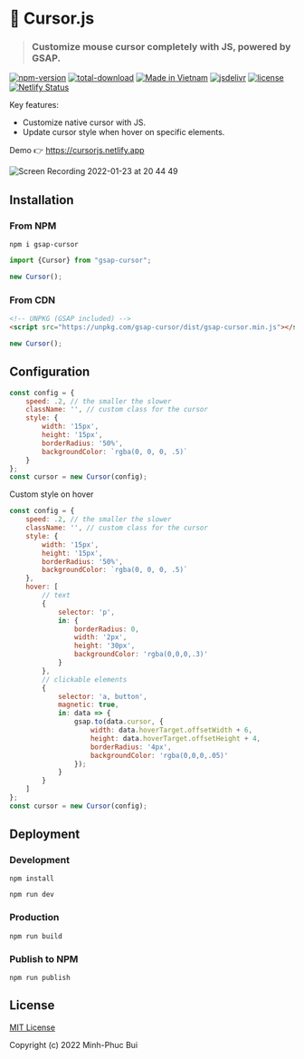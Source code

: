 # 🦄 Cursor.js

> ### Customize mouse cursor completely with JS, powered by GSAP.

[![npm-version](https://badgen.net/npm/v/gsap-cursor?cache=600)](https://www.npmjs.com/package/gsap-cursor)
[![total-download](https://badgen.net/npm/dt/gsap-cursor?cache=600)](https://www.npmjs.com/package/gsap-cursor)
[![Made in Vietnam](https://raw.githubusercontent.com/webuild-community/badge/master/svg/made.svg)](https://webuild.community)
[![jsdelivr](https://data.jsdelivr.com/v1/package/gh/phucbm/Cursor.js/badge?style=rounded)](https://www.jsdelivr.com/package/gh/phucbm/Cursor.js)
[![license](https://badgen.net/github/license/phucbm/Cursor.js/)](https://github.com/phucbm/Cursor.js/blob/main/LICENSE)
[![Netlify Status](https://api.netlify.com/api/v1/badges/9d9b7120-8c9d-486d-b53e-7fa938ce5c78/deploy-status)](https://app.netlify.com/sites/cursorjs/deploys)

Key features:

- Customize native cursor with JS.
- Update cursor style when hover on specific elements.

Demo 👉 https://cursorjs.netlify.app

![Screen Recording 2022-01-23 at 20 44 49](https://user-images.githubusercontent.com/14942380/150682675-cda01eca-f8d9-4faf-9cd3-611a9ca550e2.gif)

## Installation

### From NPM

```shell
npm i gsap-cursor
```

```js
import {Cursor} from "gsap-cursor";

new Cursor();
```

### From CDN

```html
<!-- UNPKG (GSAP included) -->
<script src="https://unpkg.com/gsap-cursor/dist/gsap-cursor.min.js"></script>
```

```js
new Cursor();
```

## Configuration

```js
const config = {
    speed: .2, // the smaller the slower
    className: '', // custom class for the cursor
    style: {
        width: '15px',
        height: '15px',
        borderRadius: '50%',
        backgroundColor: `rgba(0, 0, 0, .5)`
    }
};
const cursor = new Cursor(config);
```

Custom style on hover

```js
const config = {
    speed: .2, // the smaller the slower
    className: '', // custom class for the cursor
    style: {
        width: '15px',
        height: '15px',
        borderRadius: '50%',
        backgroundColor: `rgba(0, 0, 0, .5)`
    },
    hover: [
        // text
        {
            selector: 'p',
            in: {
                borderRadius: 0,
                width: '2px',
                height: '30px',
                backgroundColor: 'rgba(0,0,0,.3)'
            }
        },
        // clickable elements
        {
            selector: 'a, button',
            magnetic: true,
            in: data => {
                gsap.to(data.cursor, {
                    width: data.hoverTarget.offsetWidth + 6,
                    height: data.hoverTarget.offsetHeight + 4,
                    borderRadius: '4px',
                    backgroundColor: 'rgba(0,0,0,.05)'
                });
            }
        }
    ]
};
const cursor = new Cursor(config);
```

## Deployment

### Development

```shell
npm install
```

```shell
npm run dev
```

### Production

```shell
npm run build
```

### Publish to NPM

```shell
npm run publish
```

## License

[MIT License](https://github.com/phucbm/Cursor.js/blob/main/LICENSE)

Copyright (c) 2022 Minh-Phuc Bui
